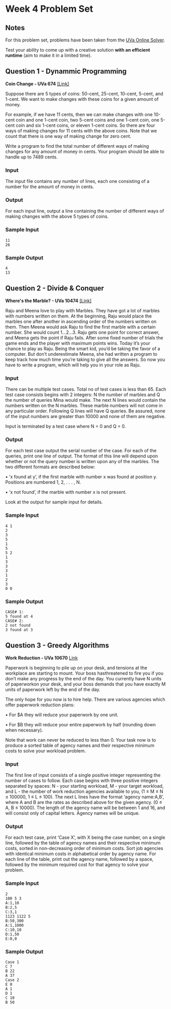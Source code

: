 # Week 4 Problem Set

## Notes
For this problem set, problems have been taken from the [UVa Online Solver](https://uva.onlinejudge.org/index.php).

Test your ability to come up with a creative solution **with an efficient runtime** (aim to make it in a limited time). 


## Question 1 - Dynammic Programming

**Coin Change - UVa 674** [[Link]](https://uva.onlinejudge.org/index.php?option=onlinejudge&page=show_problem&problem=615)

Suppose there are 5 types of coins: 50-cent, 25-cent, 10-cent, 5-cent, and 1-cent. We want to make
changes with these coins for a given amount of money.

  For example, if we have 11 cents, then we can make changes with one 10-cent coin and one 1-cent
coin, two 5-cent coins and one 1-cent coin, one 5-cent coin and six 1-cent coins, or eleven 1-cent coins.
So there are four ways of making changes for 11 cents with the above coins. Note that we count that
there is one way of making change for zero cent.

  Write a program to find the total number of different ways of making changes for any amount of
money in cents. Your program should be able to handle up to 7489 cents. 

### Input
The input file contains any number of lines, each one consisting of a number for the amount of money
in cents.

### Output
For each input line, output a line containing the number of different ways of making changes with the
above 5 types of coins.

### Sample Input
```
11
26
```

### Sample Output
```
4
13
```

## Question 2 - Divide & Conquer

**Where's the Marble? - UVa 10474** [[Link]](https://uva.onlinejudge.org/index.php?option=com_onlinejudge&Itemid=8&category=661&page=show_problem&problem=1415)

Raju and Meena love to play with Marbles. They have got a lot of
marbles with numbers written on them. At the beginning, Raju would
place the marbles one after another in ascending order of the numbers
written on them. Then Meena would ask Raju to find the first marble
with a certain number. She would count 1...2...3. Raju gets one point
for correct answer, and Meena gets the point if Raju fails. After some
fixed number of trials the game ends and the player with maximum
points wins. Today it’s your chance to play as Raju. Being the smart
kid, you’d be taking the favor of a computer. But don’t underestimate
Meena, she had written a program to keep track how much time you’re
taking to give all the answers. So now you have to write a program,
which will help you in your role as Raju.

### Input
There can be multiple test cases. Total no of test cases is less than 65. Each test case consists begins
with 2 integers: N the number of marbles and Q the number of queries Mina would make. The next
N lines would contain the numbers written on the N marbles. These marble numbers will not come
in any particular order. Following Q lines will have Q queries. Be assured, none of the input numbers
are greater than 10000 and none of them are negative.
  
  Input is terminated by a test case where N = 0 and Q = 0.

### Output 
For each test case output the serial number of the case.
  For each of the queries, print one line of output. The format of this line will depend upon whether
or not the query number is written upon any of the marbles. The two different formats are described below:

• ‘x found at y’, if the first marble with number x was found at position y. Positions are numbered
1, 2, . . . , N.

• ‘x not found’, if the marble with number x is not present.

Look at the output for sample input for details.

### Sample Input
```
4 1
2
3
5
1
5
5 2
1
3
3
3
1
2
3
0 0
```
### Sample Output
```
CASE# 1:
5 found at 4
CASE# 2:
2 not found
3 found at 3
```


## Question 3 - Greedy Algorithms

**Work Reduction - UVa 10670** [Link](https://uva.onlinejudge.org/index.php?option=onlinejudge&page=show_problem&problem=1611)
 
Paperwork is beginning to pile up on your desk, and tensions at the workplace are starting to mount. Your boss hasthreatened to fire you if you don’t make any progress by the
end of the day. You currently have N units of paperworkon your desk, and your boss demands that you have exactly M units of paperwork left by the end of the day.

The only hope for you now is to hire help. There are various agencies which offer paperwork reduction plans:

  • For $A they will reduce your paperwork by one unit.
  
  • For $B they will reduce your entire paperwork by half (rounding down when necessary).

  Note that work can never be reduced to less than 0.
  Your task now is to produce a sorted table of agency names and their respective minimum costs to solve your workload problem.

### Input
The first line of input consists of a single positive integer representing the number of cases to follow.
Each case begins with three positive integers separated by spaces:
  N - your starting workload, M - your target workload, and L - the number of work reduction
agencies available to you, (1 ≤ M ≤ N ≤ 100000, 1 ≤ L ≤ 100). The next L lines have the format
‘agency name:A,B’, where A and B are the rates as described above for the given agency. (0 ≤
A, B ≤ 10000). The length of the agency name will be between 1 and 16, and will consist only of
capital letters. Agency names will be unique.

### Output
For each test case, print ‘Case X’, with X being the case number, on a single line, followed by the
table of agency names and their respective minimum costs, sorted in non-decreasing order of minimum
costs. Sort job agencies with identical minimum costs in alphabetical order by agency name. For each
line of the table, print out the agency name, followed by a space, followed by the minimum required
cost for that agency to solve your problem.

### Sample Input
```
2
100 5 3
A:1,10
B:2,5
C:3,1
1123 1122 5
B:50,300
A:1,1000
C:10,10
D:1,50
E:0,0
```

### Sample Output
```
Case 1
C 7
B 22
A 37
Case 2
E 0
A 1
D 1
C 10
B 50
```
